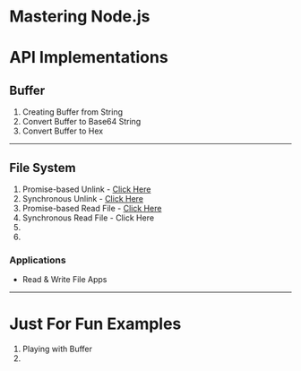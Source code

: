 # Mastering Node.js





# API Implementations



## Buffer



1. Creating Buffer from String
2. Convert Buffer to Base64 String
3. Convert Buffer to Hex



---



## File System



1. Promise-based Unlink - [Click Here](https://github.com/Cryptolibertarian-id/Mastering-Node.js/blob/main/Filesystem/unlink.ts)
2. Synchronous Unlink - [Click Here](https://github.com/Cryptolibertarian-id/Mastering-Node.js/blob/main/Filesystem/unlinkSync.ts)
3. Promise-based Read File - [Click Here](https://github.com/Cryptolibertarian-id/Mastering-Node.js/blob/main/Filesystem/readfile.ts)
4. Synchronous Read File - Click Here
5. 
6. 



### Applications

- Read & Write File Apps





----



# Just For Fun Examples



1. Playing with Buffer
2. 